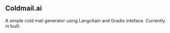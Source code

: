 ## Coldmail.ai

A simple cold mail generator using Langchain and Gradio inteface. Currently in built.
